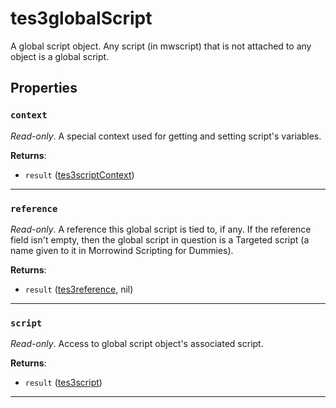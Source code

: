 <!---
	This file is autogenerated. Do not edit this file manually. Your changes will be ignored.
	More information: https://github.com/MWSE/MWSE/tree/master/docs
-->

# tes3globalScript

A global script object. Any script (in mwscript) that is not attached to any object is a global script.

## Properties

### `context`
<div class="search_terms" style="display: none">context</div>

*Read-only*. A special context used for getting and setting script's variables.

**Returns**:

* `result` ([tes3scriptContext](../../types/tes3scriptContext))

***

### `reference`
<div class="search_terms" style="display: none">reference</div>

*Read-only*. A reference this global script is tied to, if any. If the reference field isn't empty, then the global script in question is a Targeted script (a name given to it in Morrowind Scripting for Dummies).

**Returns**:

* `result` ([tes3reference](../../types/tes3reference), nil)

***

### `script`
<div class="search_terms" style="display: none">script</div>

*Read-only*. Access to global script object's associated script.

**Returns**:

* `result` ([tes3script](../../types/tes3script))

***


